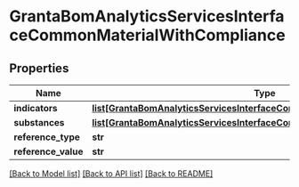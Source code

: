 # GrantaBomAnalyticsServicesInterfaceCommonMaterialWithCompliance

## Properties
Name | Type | Description | Notes
------------ | ------------- | ------------- | -------------
**indicators** | [**list[GrantaBomAnalyticsServicesInterfaceCommonIndicatorResult]**](GrantaBomAnalyticsServicesInterfaceCommonIndicatorResult.md) |  | [optional] 
**substances** | [**list[GrantaBomAnalyticsServicesInterfaceCommonSubstanceWithCompliance]**](GrantaBomAnalyticsServicesInterfaceCommonSubstanceWithCompliance.md) |  | [optional] 
**reference_type** | **str** |  | [optional] 
**reference_value** | **str** |  | [optional] 

[[Back to Model list]](../README.md#documentation-for-models) [[Back to API list]](../README.md#documentation-for-api-endpoints) [[Back to README]](../README.md)

